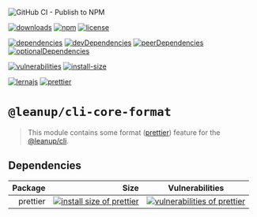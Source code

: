 ![GitHub CI - Publish to NPM](https://github.com/leanupjs/leanup/workflows/GitHub%20CI%20-%20Publish%20to%20NPM/badge.svg)

[![downloads][downloads]][downloads-url]
[![npm][npm]][npm-url]
[![license][license]][license-url]

[![dependencies][dependencies]][dependencies-url]
[![devDependencies][devdependencies]][devdependencies-url]
[![peerDependencies][peerdependencies]][peerdependencies-url]
[![optionalDependencies][optionaldependencies]][optionaldependencies-url]

[![vulnerabilities][vulnerabilities]][vulnerabilities-url]
[![install-size][install-size]][install-size-url]

[![lernajs][lernajs]][lernajs-url]
[![prettier][prettier]][prettier-url]

[npm]: https://img.shields.io/npm/v/@leanup/cli-core-format
[npm-url]: https://www.npmjs.com/package/@leanup/cli-core-format
[dependencies]: https://david-dm.org/leanupjs/leanup/release%2Fwebpack-v5/status.svg?path=packages/cli/core/format
[dependencies-url]: https://david-dm.org/leanupjs/leanup/release%2Fwebpack-v5?path=packages/cli/core/format
[peerdependencies]: https://img.shields.io/david/peer/leanupjs/leanup?path=packages/cli/core/format
[peerdependencies-url]: https://david-dm.org/leanupjs/leanup/release%2Fwebpack-v5?path=packages/cli/core/format&type=peer
[optionaldependencies]: https://img.shields.io/david/optional/leanupjs/leanup?path=packages/cli/core/format
[optionaldependencies-url]: https://david-dm.org/leanupjs/leanup/release%2Fwebpack-v5?path=packages/cli/core/format&type=optional
[devdependencies]: https://img.shields.io/david/dev/leanupjs/leanup?path=packages/cli/core/format
[devdependencies-url]: https://david-dm.org/leanupjs/leanup/release%2Fwebpack-v5?path=packages/cli/core/format&type=dev
[vulnerabilities]: https://snyk.io/test/npm/@leanup/cli-core-format/badge.svg
[vulnerabilities-url]: https://snyk.io/test/npm/@leanup/cli-core-format
[downloads]: https://img.shields.io/npm/dm/@leanup/cli-core-format
[downloads-url]: https://npmcharts.com/compare/@leanup/cli-core-format?minimal=true
[install-size]: https://packagephobia.now.sh/badge?p=@leanup/cli-core-format
[install-size-url]: https://packagephobia.now.sh/result?p=@leanup/cli-core-format
[license]: https://img.shields.io/npm/l/@leanup/cli
[license-url]: https://github.com/leanupjs/leanup/blob/master/LICENSE
[lernajs]: https://img.shields.io/badge/managed%20with-lerna-blueviolet
[lernajs-url]: https://lerna.js.org
[prettier]: https://img.shields.io/badge/code_style-prettier-ff69b4.svg
[prettier-url]: https://prettier.io

# `@leanup/cli-core-format`

> This module contains some format ([prettier](https://prettier.io/)) feature for the [@leanup/cli](https://www.npmjs.com/package/@leanup/cli).

## Dependencies

|  Package |                                                                                                                         Size |                                                 Vulnerabilities                                                  |
| -------: | ---------------------------------------------------------------------------------------------------------------------------: | :--------------------------------------------------------------------------------------------------------------: |
| prettier | [![install size of prettier](https://packagephobia.now.sh/badge?p=prettier)](https://packagephobia.now.sh/result?p=prettier) | [![vulnerabilities of prettier](https://snyk.io/test/npm/prettier/badge.svg)](https://snyk.io/test/npm/prettier) |
